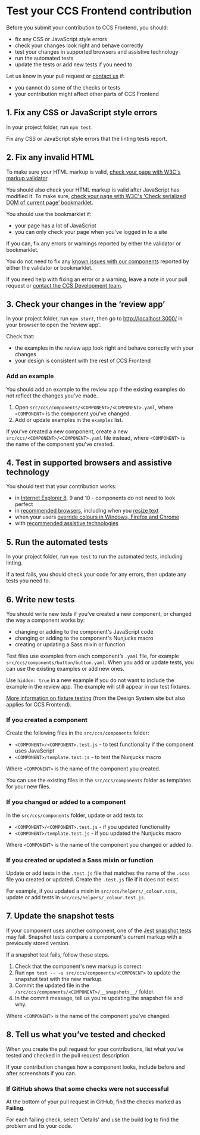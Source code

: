 # Test your CCS Frontend contribution

Before you submit your contribution to CCS Frontend, you should:

- fix any CSS or JavaScript style errors
- check your changes look right and behave correctly
- test your changes in supported browsers and assistive technology
- run the automated tests
- update the tests or add new tests if you need to

Let us know in your pull request or [contact us](https://github.com/tim-s-ccs/ts-ccs-frontend#contact-the-team) if:

- you cannot do some of the checks or tests
- your contribution might affect other parts of CCS Frontend

## 1. Fix any CSS or JavaScript style errors

In your project folder, run `npm test`.

Fix any CSS or JavaScript style errors that the linting tests report.

## 2. Fix any invalid HTML

To make sure your HTML markup is valid, [check your page with W3C's markup validator](https://validator.w3.org/).

You should also check your HTML markup is valid after JavaScript has modified it. To make sure, [check your page with W3C's 'Check serialized DOM of current page’ bookmarklet](https://validator.w3.org/nu/about.html#extras).

You should use the bookmarklet if:

- your page has a lot of JavaScript
- you can only check your page when you've logged in to a site

If you can, fix any errors or warnings reported by either the validator or bookmarklet.

You do not need to fix any [known issues with our components](https://github.com/alphagov/govuk-frontend/issues/1280#issuecomment-509588851) reported by either the validator or bookmarklet.

If you need help with fixing an error or a warning, leave a note in your pull request or [contact the CCS Development team](https://github.com/tim-s-ccs/ts-ccs-frontend#contact-the-team).

## 3. Check your changes in the ‘review app’

In your project folder, run `npm start`, then go to [http://localhost:3000/]([http://localhost:3000/]) in your browser to open the 'review app'.

Check that:

- the examples in the review app look right and behave correctly with your changes
- your design is consistent with the rest of CCS Frontend

### Add an example

You should add an example to the review app if the existing examples do not reflect the changes you've made.

1. Open `src/ccs/components/<COMPONENT>/<COMPONENT>.yaml`, where `<COMPONENT>` is the component you've changed.
2. Add or update examples in the `examples` list.

If you've created a new component, create a new `src/ccs/<COMPONENT>/<COMPONENT>.yaml` file instead, where `<COMPONENT>` is the name of the component you've created.

## 4. Test in supported browsers and assistive technology

You should test that your contribution works:

- in [Internet Explorer 8](https://frontend.design-system.service.gov.uk/supporting-ie8/), 9 and 10 - components do not need to look perfect
- in [recommended browsers](https://www.gov.uk/service-manual/technology/designing-for-different-browsers-and-devices#browsers-to-test-in), including when you [resize text](/docs/contributing/resize-text-in-browsers.md)
- when your users [override colours in Windows, Firefox and Chrome](https://accessibility.blog.gov.uk/2018/08/01/supporting-users-who-change-colours-on-gov-uk/)
- with [recommended assistive technologies](https://www.gov.uk/service-manual/technology/testing-with-assistive-technologies#what-to-test)

## 5. Run the automated tests

In your project folder, run `npm test` to run the automated tests, including linting.

If a test fails, you should check your code for any errors, then update any tests you need to.

## 6. Write new tests

You should write new tests if you’ve created a new component, or changed the way a component works by:

- changing or adding to the component's JavaScript code
- changing or adding to the component's Nunjucks macro
- creating or updating a Sass mixin or function

Test files use examples from each component’s `.yaml` file, for example `src/ccs/components/button/button.yaml`. When you add or update tests, you can use the existing examples or add new ones.

Use `hidden: true` in a new example if you do not want to include the example in the review app. The example will still appear in our test fixtures. 

[More information on fixture testing](http://frontend.design-system.service.gov.uk/testing-your-html/) (from the Design System site but also applies for CCS Frontend).

### If you created a component

Create the following files in the `src/ccs/components` folder:

- `<COMPONENT>/<COMPONENT>.test.js` - to test functionality if the component uses JavaScript
- `<COMPONENT>/template.test.js` - to test the Nunjucks macro

Where `<COMPONENT>` is the name of the component you created.

You can use the existing files in the `src/ccs/components` folder as templates for your new files.

### If you changed or added to a component

In the `src/ccs/components` folder, update or add tests to:

- `<COMPONENT>/<COMPONENT>.test.js` - if you updated functionality
- `<COMPONENT>/template.test.js` - if you updated the Nunjucks macro

Where `<COMPONENT>` is the name of the component you changed or added to.

### If you created or updated a Sass mixin or function

Update or add tests in the `.test.js` file that matches the name of the `.scss` file you created or updated. Create the `.test.js` file if it does not exist.

For example, if you updated a mixin in `src/ccs/helpers/_colour.scss`, update or add tests in `src/ccs/helpers/_colour.test.js`.

## 7. Update the snapshot tests

If your component uses another component, one of the [Jest snapshot tests](https://jestjs.io/docs/en/snapshot-testing) may fail. Snapshot tests compare a component's current markup with a previously stored version.

If a snapshot test fails, follow these steps.

1. Check that the component's new markup is correct.
2. Run `npm test -- -u src/ccs/components/<COMPONENT>` to update the snapshot test with the new markup.
3. Commit the updated file in the `/src/ccs/components/<COMPONENT>/__snapshots__/` folder.
4. In the commit message, tell us you're updating the snapshot file and why.

Where `<COMPONENT>` is the name of the component you've changed.

## 8. Tell us what you’ve tested and checked

When you create the pull request for your contributions, list what you’ve tested and checked in the pull request description.

If your contribution changes how a component looks, include before and after screenshots if you can.

### If GitHub shows that some checks were not successful

At the bottom of your pull request in GitHub, find the checks marked as **Failing**.

For each failing check, select 'Details' and use the build log to find the problem and fix your code.
